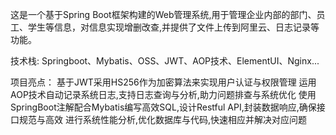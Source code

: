这是一个基于Spring Boot框架构建的Web管理系统,用于管理企业内部的部门、员工、学生等信息，对信息实现增删改查,并提供了文件上传到阿里云、日志记录等功能。

技术栈:
Springboot、Mybatis、OSS、JWT、AOP技术、ElementUI、Nginx...

项目亮点：
基于JWT采用HS256作为加密算法来实现用户认证与权限管理
运用AOP技术自动记录系统日志,支持日志查询与分析,助力问题排查与系统优化
使用SpringBoot注解配合Mybatis编写高效SQL,设计Restful API,封装数据响应,确保接口规范与高效
进行系统性能分析,优化数据库与代码,快速相应并解决对应问题
